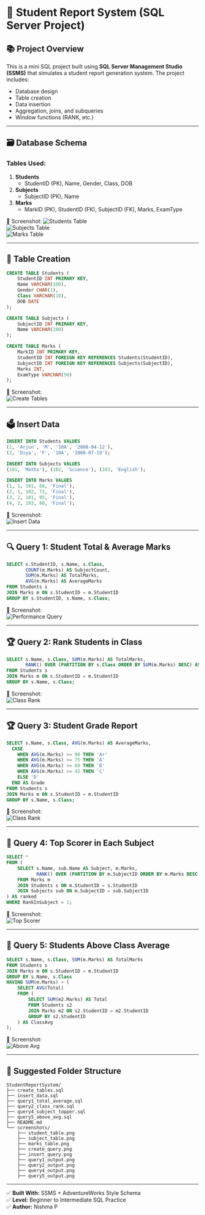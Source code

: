 # 📝 Student Report System (SQL Server Project)

## 📚 Project Overview

This is a mini SQL project built using **SQL Server Management Studio (SSMS)** that simulates a student report generation system. The project includes:
- Database design
- Table creation
- Data insertion
- Aggregation, joins, and subqueries
- Window functions (RANK, etc.)

---

## 🗃️ Database Schema

### Tables Used:
1. **Students**
    - StudentID (PK), Name, Gender, Class, DOB
2. **Subjects**
    - SubjectID (PK), Name
3. **Marks**
    - MarkID (PK), StudentID (FK), SubjectID (FK), Marks, ExamType

📸 Screenshot:
![Students Table](screenshots/student_table.png)  
![Subjects Table](screenshots/subject_table.png)  
![Marks Table](screenshots/marks_table.png)  

---

## 🧱 Table Creation

```sql
CREATE TABLE Students (
    StudentID INT PRIMARY KEY,
    Name VARCHAR(100),
    Gender CHAR(1),
    Class VARCHAR(10),
    DOB DATE
);

CREATE TABLE Subjects (
    SubjectID INT PRIMARY KEY,
    Name VARCHAR(100)
);

CREATE TABLE Marks (
    MarkID INT PRIMARY KEY,
    StudentID INT FOREIGN KEY REFERENCES Students(StudentID),
    SubjectID INT FOREIGN KEY REFERENCES Subjects(SubjectID),
    Marks INT,
    ExamType VARCHAR(50)
);
```

📸 Screenshot:  
![Create Tables](screenshots/create_tables_query.png)

---

## 🗳️ Insert Data

```sql
INSERT INTO Students VALUES
(1, 'Arjun', 'M', '10A', '2008-04-12'),
(2, 'Diya', 'F', '10A', '2008-07-19');

INSERT INTO Subjects VALUES
(101, 'Maths'), (102, 'Science'), (103, 'English');

INSERT INTO Marks VALUES
(1, 1, 101, 88, 'Final'),
(2, 1, 102, 72, 'Final'),
(3, 2, 101, 95, 'Final'),
(4, 2, 103, 90, 'Final');
```

📸 Screenshot:  
![Insert Data](screenshots/insert_data_query.png)

---

## 🔍 Query 1: Student Total & Average Marks

```sql
SELECT s.StudentID, s.Name, s.Class,
       COUNT(m.Marks) AS SubjectCount,
       SUM(m.Marks) AS TotalMarks,
       AVG(m.Marks) AS AverageMarks
FROM Students s
JOIN Marks m ON s.StudentID = m.StudentID
GROUP BY s.StudentID, s.Name, s.Class;
```

📸 Screenshot:  
![Performance Query](screenshots/query1_total_average.png)

---

## 🏆 Query 2: Rank Students in Class

```sql
SELECT s.Name, s.Class, SUM(m.Marks) AS TotalMarks,
       RANK() OVER (PARTITION BY s.Class ORDER BY SUM(m.Marks) DESC) AS ClassRank
FROM Students s
JOIN Marks m ON s.StudentID = m.StudentID
GROUP BY s.Name, s.Class;
```

📸 Screenshot:  
![Class Rank](screenshots/query2_class_rank.png)

---
## 🏆 Query 3: Student Grade Report

```sql
SELECT s.Name, s.Class, AVG(m.Marks) AS AverageMarks,
  CASE 
    WHEN AVG(m.Marks) >= 90 THEN 'A+'
    WHEN AVG(m.Marks) >= 75 THEN 'A'
    WHEN AVG(m.Marks) >= 60 THEN 'B'
    WHEN AVG(m.Marks) >= 45 THEN 'C'
    ELSE 'D'
  END AS Grade
FROM Students s
JOIN Marks m ON s.StudentID = m.StudentID
GROUP BY s.Name, s.Class;
```

📸 Screenshot:  
![Class Rank](screenshots/query3_grade_report.png)

---

## 🥇 Query 4: Top Scorer in Each Subject

```sql
SELECT *
FROM (
    SELECT s.Name, sub.Name AS Subject, m.Marks,
           RANK() OVER (PARTITION BY m.SubjectID ORDER BY m.Marks DESC) AS RankInSubject
    FROM Marks m
    JOIN Students s ON m.StudentID = s.StudentID
    JOIN Subjects sub ON m.SubjectID = sub.SubjectID
) AS ranked
WHERE RankInSubject = 1;
```

📸 Screenshot:  
![Top Scorer](screenshots/query4_subject_topper.png)

---

## 🎯 Query 5: Students Above Class Average

```sql
SELECT s.Name, s.Class, SUM(m.Marks) AS TotalMarks
FROM Students s
JOIN Marks m ON s.StudentID = m.StudentID
GROUP BY s.Name, s.Class
HAVING SUM(m.Marks) > (
    SELECT AVG(Total)
    FROM (
        SELECT SUM(m2.Marks) AS Total
        FROM Students s2
        JOIN Marks m2 ON s2.StudentID = m2.StudentID
        GROUP BY s2.StudentID
    ) AS ClassAvg
);
```

📸 Screenshot:  
![Above Avg](screenshots/query5_above_avg.png)

---

## 📂 Suggested Folder Structure

```
StudentReportSystem/
├── create_tables.sql
├── insert_data.sql
├── query1_total_average.sql
├── query2_class_rank.sql
├── query4_subject_topper.sql
├── query5_above_avg.sql
├── README.md
└── screenshots/
    ├── student_table.png
    ├── subject_table.png
    ├── marks_table.png
    ├── create_query.png
    ├── insert_query.png
    ├── query1_output.png
    ├── query2_output.png
    ├── query4_output.png
    ├── query5_output.png
```

---

✅ **Built With:** SSMS + AdventureWorks Style Schema  
✅ **Level:** Beginner to Intermediate SQL Practice  
✅ **Author:** Nishma P
